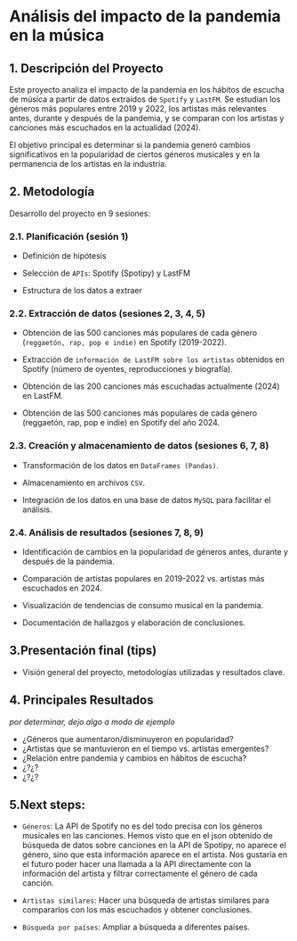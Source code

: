 # Análisis del impacto de la pandemia en la música

## 1. Descripción del Proyecto
Este proyecto analiza el impacto de la pandemia en los hábitos de escucha de música a partir de datos extraídos de `Spotify` y `LastFM`. Se estudian los géneros más populares entre 2019 y 2022, los artistas más relevantes antes, durante y después de la pandemia, y se comparan con los artistas y canciones más escuchados en la actualidad (2024).

El objetivo principal es determinar si la pandemia generó cambios significativos en la popularidad de ciertos géneros musicales y en la permanencia de los artistas en la industria.


## 2. Metodología

Desarrollo del proyecto en 9 sesiones:

### 2.1. Planificación (sesión 1)
- Definición de hipótesis

- Selección de `APIs`: Spotify (Spotipy) y LastFM

- Estructura de los datos a extraer


### 2.2. Extracción de datos (sesiones 2, 3, 4, 5)
- Obtención de las 500 canciones más populares de cada género (`reggaetón, rap, pop e indie)` en Spotify (2019-2022).

- Extracción de `información de LastFM sobre los artistas` obtenidos en Spotify (número de oyentes, reproducciones y biografía).

- Obtención de las 200 canciones más escuchadas actualmente (2024) en LastFM.

- Obtención de las 500 canciones más populares de cada género (reggaetón, rap, pop e indie) en Spotify del año 2024.

### 2.3. Creación y almacenamiento de datos (sesiones 6, 7, 8) 
- Transformación de los datos en `DataFrames (Pandas)`.

- Almacenamiento en archivos `CSV`.

- Integración de los datos en una base de datos `MySQL` para facilitar el análisis.

### 2.4. Análisis de resultados (sesiones 7, 8, 9) 
- Identificación de cambios en la popularidad de géneros antes, durante y después de la pandemia.

- Comparación de artistas populares en 2019-2022 vs. artistas más escuchados en 2024.

- Visualización de tendencias de consumo musical en la pandemia.

- Documentación de hallazgos y elaboración de conclusiones.

## 3.Presentación final (tips)

- Visión general del proyecto, metodologías utilizadas y resultados clave.

## 4. Principales Resultados

*por determinar, dejo algo a modo de ejemplo*

- ¿Géneros que aumentaron/disminuyeron en popularidad?
-  ¿Artistas que se mantuvieron en el tiempo vs. artistas emergentes?
- ¿Relación entre pandemia y cambios en hábitos de escucha?
-  ¿?¿?
- ¿?¿?



## 5.Next steps:
- `Géneros`: La API de Spotify no es del todo precisa con los géneros musicales en las canciones. Hemos visto que en el json obtenido de búsqueda de datos sobre canciones en la API de Spotipy, no aparece el género, sino que esta información aparece en el artista. Nos gustaría en el futuro poder hacer una llamada a la API directamente con la información del artista y filtrar correctamente el género de cada canción.

- `Artistas similares`: Hacer una búsqueda de artistas similares para compararlos con los más escuchados y obtener conclusiones.

- `Búsqueda por países`: Ampliar a búsqueda a diferentes países.
